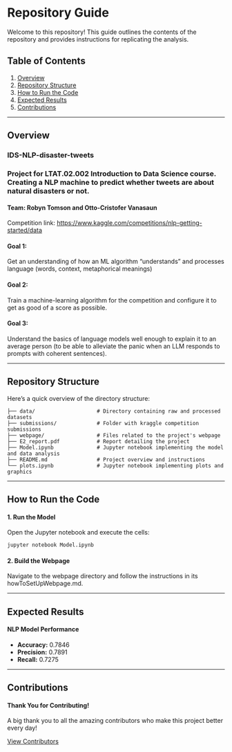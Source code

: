 # Repository Guide

Welcome to this repository! This guide outlines the contents of the repository and provides instructions for replicating the analysis.

## Table of Contents
1. [Overview](#overview)
2. [Repository Structure](#repository-structure)
3. [How to Run the Code](#how-to-run-the-code)
4. [Expected Results](#expected-results)
5. [Contributions](#contributions)

---

## Overview
### IDS-NLP-disaster-tweets
### Project for LTAT.02.002 Introduction to Data Science course. Creating a NLP machine to predict whether tweets are about natural disasters or not.
#### Team: Robyn Tomson and Otto-Cristofer Vanasaun


Competition link: https://www.kaggle.com/competitions/nlp-getting-started/data

#### Goal 1: 
Get an understanding of how an ML algorithm “understands” and processes language (words, context, metaphorical meanings)

#### Goal 2: 
Train a machine-learning algorithm for the competition and configure it to get as good of a score as possible.

#### Goal 3: 
Understand the basics of language models well enough to explain it to an average person (to be able to alleviate the panic when an LLM responds to prompts with coherent sentences).

___

## Repository Structure

Here’s a quick overview of the directory structure:

```plaintext
├── data/                    # Directory containing raw and processed datasets
├── submissions/             # Folder with kraggle competition submissions
├── webpage/                 # Files related to the project's webpage
├── E2_report.pdf            # Report detailing the project
├── Model.ipynb              # Jupyter notebook implementing the model and data analysis
├── README.md                # Project overview and instructions
└── plots.ipynb              # Jupyter notebook implementing plots and graphics

```

___

## How to Run the Code

#### 1. Run the Model
Open the Jupyter notebook and execute the cells:

```bash
jupyter notebook Model.ipynb
```

#### 2. Build the Webpage

Navigate to the webpage directory and follow the instructions in its howToSetUpWebpage.md.
___

## Expected Results

#### NLP Model Performance

- **Accuracy:** 0.7846
- **Precision:** 0.7891 
- **Recall:** 0.7275



___

## Contributions

#### Thank You for Contributing!

A big thank you to all the amazing contributors who make this project better every day! 

[View Contributors](https://github.com/Otto-Cristofer-Vanasaun/IDS-NLP-disaster-tweets/graphs/contributors)


